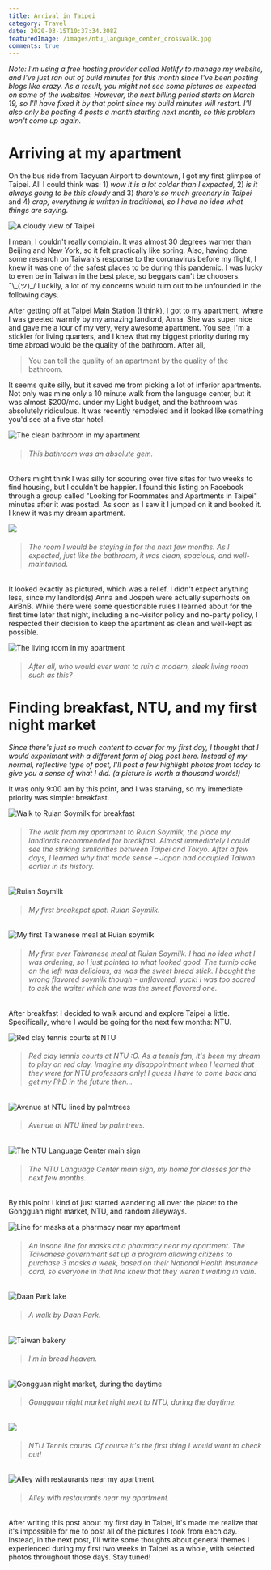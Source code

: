 ```yaml
---
title: Arrival in Taipei
category: Travel
date: 2020-03-15T10:37:34.308Z
featuredImage: /images/ntu_language_center_crosswalk.jpg
comments: true
---
```

*Note: I'm using a free hosting provider called Netlify to manage my website, and I've just ran out of build minutes for this month since I've been posting blogs like crazy. As a result, you might not see some pictures as expected on some of the websites. However, the next billing period starts on March 19, so I'll have fixed it by that point since my build minutes will restart. I'll also only be posting 4 posts a month starting next month, so this problem won't come up again.*

# Arriving at my apartment

On the bus ride from Taoyuan Airport to downtown, I got my first glimpse of Taipei. All I could think was: 1) *wow it is a lot colder than I expected,* 2) *is it always going to be this cloudy* and 3) *there's so much greenery in Taipei* and 4) *crap, everything is written in traditional, so I have no idea what things are saying.* 

![A cloudy view of Taipei](/images/first_view_of_taiwan.jpg)

I mean, I couldn't really complain. It was almost 30 degrees warmer than Beijing and New York, so it felt practically like spring. Also, having done some research on Taiwan's response to the coronavirus before my flight, I knew it was one of the safest places to be during this pandemic. I was lucky to even be in Taiwan in the best place, so beggars can't be choosers. ¯\\_(ツ)\_/ Luckily, a lot of my concerns would turn out to be unfounded in the following days. 

After getting off at Taipei Main Station (I think), I got to my apartment, where I was greeted warmly by my amazing landlord, Anna. She was super nice and gave me a tour of my very, very awesome apartment. You see, I'm a stickler for living quarters, and I knew that my biggest priority during my time abroad would be the quality of the bathroom. After all,

> You can tell the quality of an apartment by the quality of the bathroom.

It seems quite silly, but it saved me from picking a lot of inferior apartments. Not only was mine only a 10 minute walk from the language center, but it was almost $200/mo. under my Light budget, and the bathroom was absolutely ridiculous. It was recently remodeled and it looked like something you'd see at a five star hotel.

![The clean bathroom in my apartment](/images/taiwan_apt_bathroom.jpg)

> ###### *This bathroom was an absolute gem.*

Others might think I was silly for scouring over five sites for two weeks to find housing, but I couldn't be happier. I found this listing on Facebook through a group called "Looking for Roommates and Apartments in Taipei" minutes after it was posted. As soon as I saw it I jumped on it and booked it. I knew it was my dream apartment.

![](/images/taiwan_apt_room.jpg)

> ###### *The room I would be staying in for the next few months. As I expected, just like the bathroom, it was clean, spacious, and well-maintained.* 

It looked exactly as pictured, which was a relief. I didn't expect anything less, since my landlord(s) Anna and Jospeh were actually superhosts on AirBnB. While there were some questionable rules I learned about for the first time later that night, including a no-visitor policy and no-party policy, I respected their decision to keep the apartment as clean and well-kept as possible.

![The living room in my apartment](/images/taiwan_apt_living_room.jpg)

> ###### *After all, who would ever want to ruin a modern, sleek living room such as this?*

# Finding breakfast, NTU, and my first night market

*Since there's just so much content to cover for my first day, I thought that I would experiment with a different form of blog post here. Instead of my normal, reflective type of post, I'll post a few highlight photos from today to give you a sense of what I did. (a picture is worth a thousand words!)* 

It was only 9:00 am by this point, and I was starving, so my immediate priority was simple: breakfast.

![Walk to Ruian Soymilk for breakfast](/images/walk_to_ruian.jpg)

> ###### *The walk from my apartment to Ruian Soymilk, the place my landlords recommended for breakfast. Almost immediately I could see the striking similarities between Taipei and Tokyo. After a few days, I learned why that made sense – Japan had occupied Taiwan earlier in its history.*

![Ruian Soymilk](/images/ruian_soymilk.jpg)

> ###### *My first breakspot spot: Ruian Soymilk.*

![My first Taiwanese meal at Ruian soymilk](/images/taipei_first_meal.jpg)

> ###### *My first ever Taiwanese meal at Ruian Soymilk. I had no idea what I was ordering, so I just pointed to what looked good. The turnip cake on the left was delicious, as was the sweet bread stick. I bought the wrong flavored soymilk though - unflavored, yuck! I was too scared to ask the waiter which one was the sweet flavored one.*

After breakfast I decided to walk around and explore Taipei a little. Specifically, where I would be going for the next few months: NTU.

![Red clay tennis courts at NTU](/images/ntu_clay_tennis_courts.jpg)

> ###### *Red clay tennis courts at NTU :O. As a tennis fan, it's been my dream to play on red clay. Imagine my disappointment when I learned that they were for NTU professors only! I guess I have to come back and get my PhD in the future then...*

![Avenue at NTU lined by palmtrees](/images/ntu_palmtrees_ave_cloudy.jpg)

> ###### *Avenue at NTU lined by palmtrees.*

![The NTU Language Center main sign](/images/ntu_language_center_sign.jpg)

> ######  *The NTU Language Center main sign, my home for classes for the next few months.*

By this point I kind of just started wandering all over the place: to the Gongguan night market, NTU, and random alleyways.

![Line for masks at a pharmacy near my apartment](/images/taiwan_pharmacy_masks_line.jpg)

> ###### *An insane line for masks at a pharmacy near my apartment. The Taiwanese government set up a program allowing citizens to purchase 3 masks a week, based on their National Health Insurance card, so everyone in that line knew that they weren't waiting in vain.*

![Daan Park lake](/images/daan_park.jpg)

> ###### *A walk by Daan Park.*

![Taiwan bakery](/images/taiwan_first_bakery.jpg)

> ###### *I'm in bread heaven.*

![Gongguan night market, during the daytime](/images/gongguan_night_market_daytime.jpg)

> ###### *Gongguan night market right next to NTU, during the daytime.*

![](/images/ntu_tennis_courts.jpg)

> ###### *NTU Tennis courts. Of course it's the first thing I would want to check out!*

![Alley with restaurants near my apartment](/images/taiwan_restaurant_alley_near_apt.jpg)

> ###### *Alley with restaurants near my apartment.*

After writing this post about my first day in Taipei, it's made me realize that it's impossible for me to post all of the pictures I took from each day. Instead, in the next post, I'll write some thoughts about general themes I experienced during my first two weeks in Taipei as a whole, with selected photos throughout those days. Stay tuned!